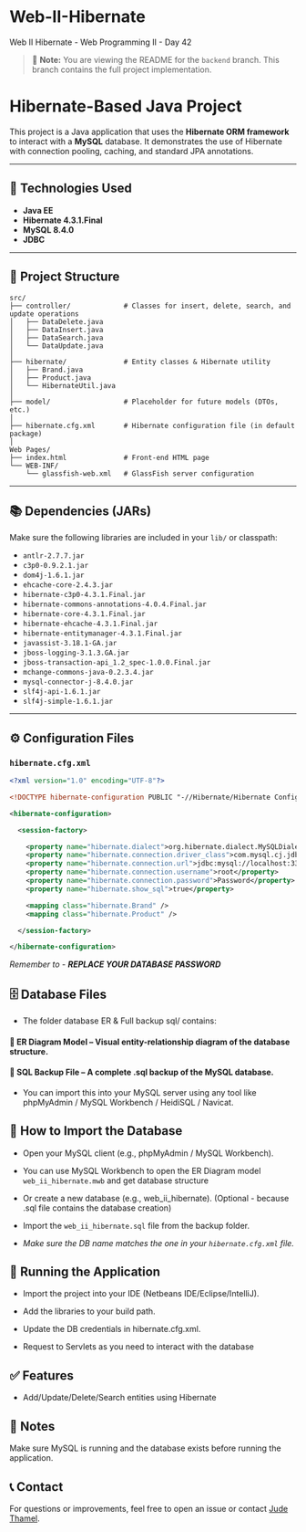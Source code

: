 
# Web-II-Hibernate

Web II Hibernate - Web Programming II - Day 42

> 📌 **Note:** You are viewing the README for the `backend` branch. This branch contains the full project implementation. 

# Hibernate-Based Java Project

This project is a Java application that uses the **Hibernate ORM framework** to interact with a **MySQL** database. It demonstrates the use of Hibernate with connection pooling, caching, and standard JPA annotations.

---

## 🔧 Technologies Used

- **Java EE**
- **Hibernate 4.3.1.Final**
- **MySQL 8.4.0**
- **JDBC**

---

## 📁 Project Structure

```directory
src/
├── controller/             # Classes for insert, delete, search, and update operations
│   ├── DataDelete.java
│   ├── DataInsert.java
│   ├── DataSearch.java
│   └── DataUpdate.java
│
├── hibernate/              # Entity classes & Hibernate utility
│   ├── Brand.java
│   ├── Product.java
│   └── HibernateUtil.java
│
├── model/                  # Placeholder for future models (DTOs, etc.)
│
├── hibernate.cfg.xml       # Hibernate configuration file (in default package)
│
Web Pages/
├── index.html              # Front-end HTML page
└── WEB-INF/
    └── glassfish-web.xml   # GlassFish server configuration
```

---

## 📚 Dependencies (JARs)

Make sure the following libraries are included in your `lib/` or classpath:

- `antlr-2.7.7.jar`
- `c3p0-0.9.2.1.jar`
- `dom4j-1.6.1.jar`
- `ehcache-core-2.4.3.jar`
- `hibernate-c3p0-4.3.1.Final.jar`
- `hibernate-commons-annotations-4.0.4.Final.jar`
- `hibernate-core-4.3.1.Final.jar`
- `hibernate-ehcache-4.3.1.Final.jar`
- `hibernate-entitymanager-4.3.1.Final.jar`
- `javassist-3.18.1-GA.jar`
- `jboss-logging-3.1.3.GA.jar`
- `jboss-transaction-api_1.2_spec-1.0.0.Final.jar`
- `mchange-commons-java-0.2.3.4.jar`
- `mysql-connector-j-8.4.0.jar`
- `slf4j-api-1.6.1.jar`
- `slf4j-simple-1.6.1.jar`

---

## ⚙️ Configuration Files

### `hibernate.cfg.xml`

```xml
<?xml version="1.0" encoding="UTF-8"?>

<!DOCTYPE hibernate-configuration PUBLIC "-//Hibernate/Hibernate Configuration DTD 3.0//EN" "http://hibernate.sourceforge.net/hibernate-configuration-3.0.dtd">

<hibernate-configuration>

  <session-factory>

    <property name="hibernate.dialect">org.hibernate.dialect.MySQLDialect</property>
    <property name="hibernate.connection.driver_class">com.mysql.cj.jdbc.Driver</property>
    <property name="hibernate.connection.url">jdbc:mysql://localhost:3306/web_ii_hibernate?useSSL=false</property>
    <property name="hibernate.connection.username">root</property>
    <property name="hibernate.connection.password">Password</property>
    <property name="hibernate.show_sql">true</property>

    <mapping class="hibernate.Brand" />
    <mapping class="hibernate.Product" />

  </session-factory>

</hibernate-configuration>

```

*Remember to - **REPLACE YOUR DATABASE PASSWORD***

## 🗄️ Database Files

* The folder database ER & Full backup sql/ contains:

#### 🧩 ER Diagram Model – Visual entity-relationship diagram of the database structure.

#### 💾 SQL Backup File – A complete .sql backup of the MySQL database.

* You can import this into your MySQL server using any tool like phpMyAdmin / MySQL Workbench / HeidiSQL / Navicat.

## 🧠 How to Import the Database

* Open your MySQL client (e.g., phpMyAdmin / MySQL Workbench).

* You can use MySQL Workbench to open the ER Diagram model `web_ii_hibernate.mwb` and get database structure

* Or create a new database (e.g., web_ii_hibernate). (Optional - because .sql file contains the database creation)

* Import the `web_ii_hibernate.sql` file from the backup folder.

* *Make sure the DB name matches the one in your `hibernate.cfg.xml` file.*

## 🚀 Running the Application

* Import the project into your IDE (Netbeans IDE/Eclipse/IntelliJ).

* Add the libraries to your build path.

* Update the DB credentials in hibernate.cfg.xml.

* Request to Servlets as you need to interact with the database

## ✅ Features

* Add/Update/Delete/Search entities using Hibernate


## 📌 Notes

Make sure MySQL is running and the database exists before running the application.


## 📞 Contact
For questions or improvements, feel free to open an issue or contact [Jude Thamel](https://github.com/JudeThamel).

<br />
<br />
<br />
